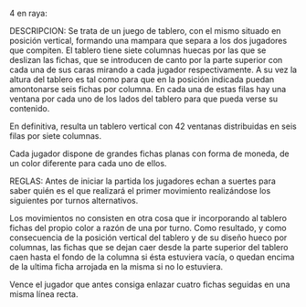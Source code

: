 4 en raya:

DESCRIPCION:
Se trata de un juego de tablero, con el mismo situado en posición vertical, formando una mampara que separa a los dos jugadores que compiten. El tablero tiene siete columnas huecas por las que se deslizan las fichas, que se introducen de canto por la parte superior con cada una de sus caras mirando a cada jugador respectivamente. A su vez la altura del tablero es tal como para que en la posición indicada puedan amontonarse seis fichas por columna. En cada una de estas filas hay una ventana por cada uno de los lados del tablero para que pueda verse su contenido.

En definitiva, resulta un tablero vertical con 42 ventanas distribuidas en seis filas por siete columnas.

Cada jugador dispone de grandes fichas planas con forma de moneda, de un color diferente para cada uno de ellos.


REGLAS:
Antes de iniciar la partida los jugadores echan a suertes para saber quién es el que realizará el primer movimiento realizándose los siguientes por turnos alternativos.

Los movimientos no consisten en otra cosa que ir incorporando al tablero fichas del propio color a razón de una por turno. Como resultado, y como consecuencia de la posición vertical del tablero y de su diseño hueco por columnas, las fichas que se dejan caer desde la parte superior del tablero caen hasta el fondo de la columna si ésta estuviera vacía, o quedan encima de la ultima ficha arrojada en la misma si no lo estuviera.

Vence el jugador que antes consiga enlazar cuatro fichas seguidas en una misma línea recta.
